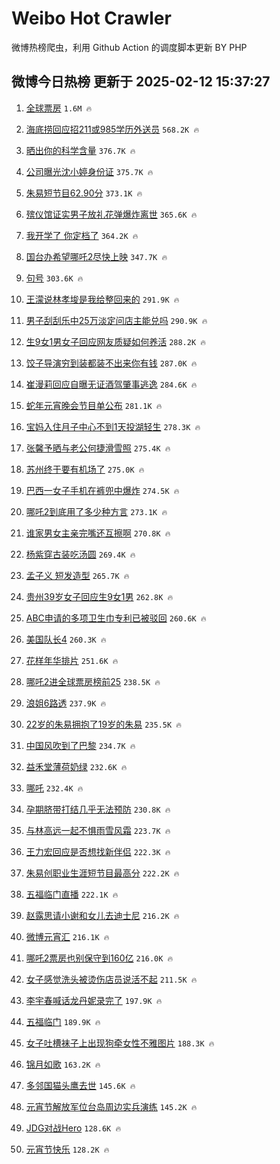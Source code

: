 # Weibo Hot Crawler 



微博热榜爬虫，利用 Github Action 的调度脚本更新 BY PHP 


## 微博今日热榜 更新于 2025-02-12 15:37:27 
1. [全球票房](https://s.weibo.com/weibo?q=%E5%85%A8%E7%90%83%E7%A5%A8%E6%88%BF&t=31&band_rank=1&Refer=top) `1.6M 🔥` 

1. [海底捞回应招211或985学历外送员](https://s.weibo.com/weibo?q=%23%E6%B5%B7%E5%BA%95%E6%8D%9E%E5%9B%9E%E5%BA%94%E6%8B%9B211%E6%88%96985%E5%AD%A6%E5%8E%86%E5%A4%96%E9%80%81%E5%91%98%23&t=31&band_rank=2&Refer=top) `568.2K 🔥` 

1. [晒出你的科学含量](https://s.weibo.com/weibo?q=%23%E6%99%92%E5%87%BA%E4%BD%A0%E7%9A%84%E7%A7%91%E5%AD%A6%E5%90%AB%E9%87%8F%23&t=31&band_rank=3&Refer=top) `376.7K 🔥` 

1. [公司曝光沈小婷身份证](https://s.weibo.com/weibo?q=%23%E5%85%AC%E5%8F%B8%E6%9B%9D%E5%85%89%E6%B2%88%E5%B0%8F%E5%A9%B7%E8%BA%AB%E4%BB%BD%E8%AF%81%23&t=31&band_rank=4&Refer=top) `375.7K 🔥` 

1. [朱易短节目62.90分](https://s.weibo.com/weibo?q=%23%E6%9C%B1%E6%98%93%E7%9F%AD%E8%8A%82%E7%9B%AE62.90%E5%88%86%23&t=31&band_rank=5&Refer=top) `373.1K 🔥` 

1. [殡仪馆证实男子放礼花弹爆炸离世](https://s.weibo.com/weibo?q=%23%E6%AE%A1%E4%BB%AA%E9%A6%86%E8%AF%81%E5%AE%9E%E7%94%B7%E5%AD%90%E6%94%BE%E7%A4%BC%E8%8A%B1%E5%BC%B9%E7%88%86%E7%82%B8%E7%A6%BB%E4%B8%96%23&t=31&band_rank=6&Refer=top) `365.6K 🔥` 

1. [我开学了 你定档了](https://s.weibo.com/weibo?q=%E6%88%91%E5%BC%80%E5%AD%A6%E4%BA%86%20%E4%BD%A0%E5%AE%9A%E6%A1%A3%E4%BA%86&t=31&band_rank=7&Refer=top) `364.2K 🔥` 

1. [国台办希望哪吒2尽快上映](https://s.weibo.com/weibo?q=%23%E5%9B%BD%E5%8F%B0%E5%8A%9E%E5%B8%8C%E6%9C%9B%E5%93%AA%E5%90%922%E5%B0%BD%E5%BF%AB%E4%B8%8A%E6%98%A0%23&t=31&band_rank=8&Refer=top) `347.7K 🔥` 

1. [句号](https://s.weibo.com/weibo?q=%E5%8F%A5%E5%8F%B7&t=31&band_rank=9&Refer=top) `303.6K 🔥` 

1. [王濛说林孝埈是我给整回来的](https://s.weibo.com/weibo?q=%23%E7%8E%8B%E6%BF%9B%E8%AF%B4%E6%9E%97%E5%AD%9D%E5%9F%88%E6%98%AF%E6%88%91%E7%BB%99%E6%95%B4%E5%9B%9E%E6%9D%A5%E7%9A%84%23&t=31&band_rank=10&Refer=top) `291.9K 🔥` 

1. [男子刮刮乐中25万淡定问店主能兑吗](https://s.weibo.com/weibo?q=%23%E7%94%B7%E5%AD%90%E5%88%AE%E5%88%AE%E4%B9%90%E4%B8%AD25%E4%B8%87%E6%B7%A1%E5%AE%9A%E9%97%AE%E5%BA%97%E4%B8%BB%E8%83%BD%E5%85%91%E5%90%97%23&t=31&band_rank=11&Refer=top) `290.9K 🔥` 

1. [生9女1男女子回应网友质疑如何养活](https://s.weibo.com/weibo?q=%23%E7%94%9F9%E5%A5%B31%E7%94%B7%E5%A5%B3%E5%AD%90%E5%9B%9E%E5%BA%94%E7%BD%91%E5%8F%8B%E8%B4%A8%E7%96%91%E5%A6%82%E4%BD%95%E5%85%BB%E6%B4%BB%23&t=31&band_rank=12&Refer=top) `288.2K 🔥` 

1. [饺子导演穷到装都装不出来你有钱](https://s.weibo.com/weibo?q=%23%E9%A5%BA%E5%AD%90%E5%AF%BC%E6%BC%94%E7%A9%B7%E5%88%B0%E8%A3%85%E9%83%BD%E8%A3%85%E4%B8%8D%E5%87%BA%E6%9D%A5%E4%BD%A0%E6%9C%89%E9%92%B1%23&t=31&band_rank=13&Refer=top) `287.0K 🔥` 

1. [崔漫莉回应自曝无证酒驾肇事逃逸](https://s.weibo.com/weibo?q=%23%E5%B4%94%E6%BC%AB%E8%8E%89%E5%9B%9E%E5%BA%94%E8%87%AA%E6%9B%9D%E6%97%A0%E8%AF%81%E9%85%92%E9%A9%BE%E8%82%87%E4%BA%8B%E9%80%83%E9%80%B8%23&t=31&band_rank=14&Refer=top) `284.6K 🔥` 

1. [蛇年元宵晚会节目单公布](https://s.weibo.com/weibo?q=%23%E8%9B%87%E5%B9%B4%E5%85%83%E5%AE%B5%E6%99%9A%E4%BC%9A%E8%8A%82%E7%9B%AE%E5%8D%95%E5%85%AC%E5%B8%83%23&t=31&band_rank=15&Refer=top) `281.1K 🔥` 

1. [宝妈入住月子中心不到1天投湖轻生](https://s.weibo.com/weibo?q=%23%E5%AE%9D%E5%A6%88%E5%85%A5%E4%BD%8F%E6%9C%88%E5%AD%90%E4%B8%AD%E5%BF%83%E4%B8%8D%E5%88%B01%E5%A4%A9%E6%8A%95%E6%B9%96%E8%BD%BB%E7%94%9F%23&t=31&band_rank=16&Refer=top) `278.3K 🔥` 

1. [张馨予晒与老公何捷滑雪照](https://s.weibo.com/weibo?q=%23%E5%BC%A0%E9%A6%A8%E4%BA%88%E6%99%92%E4%B8%8E%E8%80%81%E5%85%AC%E4%BD%95%E6%8D%B7%E6%BB%91%E9%9B%AA%E7%85%A7%23&t=31&band_rank=17&Refer=top) `275.4K 🔥` 

1. [苏州终于要有机场了](https://s.weibo.com/weibo?q=%23%E8%8B%8F%E5%B7%9E%E7%BB%88%E4%BA%8E%E8%A6%81%E6%9C%89%E6%9C%BA%E5%9C%BA%E4%BA%86%23&t=31&band_rank=18&Refer=top) `275.0K 🔥` 

1. [巴西一女子手机在裤兜中爆炸](https://s.weibo.com/weibo?q=%23%E5%B7%B4%E8%A5%BF%E4%B8%80%E5%A5%B3%E5%AD%90%E6%89%8B%E6%9C%BA%E5%9C%A8%E8%A3%A4%E5%85%9C%E4%B8%AD%E7%88%86%E7%82%B8%23&t=31&band_rank=19&Refer=top) `274.5K 🔥` 

1. [哪吒2到底用了多少种方言](https://s.weibo.com/weibo?q=%23%E5%93%AA%E5%90%922%E5%88%B0%E5%BA%95%E7%94%A8%E4%BA%86%E5%A4%9A%E5%B0%91%E7%A7%8D%E6%96%B9%E8%A8%80%23&t=31&band_rank=20&Refer=top) `273.1K 🔥` 

1. [谁家男女主亲完嘴还互擦啊](https://s.weibo.com/weibo?q=%E8%B0%81%E5%AE%B6%E7%94%B7%E5%A5%B3%E4%B8%BB%E4%BA%B2%E5%AE%8C%E5%98%B4%E8%BF%98%E4%BA%92%E6%93%A6%E5%95%8A&t=31&band_rank=21&Refer=top) `270.8K 🔥` 

1. [杨紫穿古装吃汤圆](https://s.weibo.com/weibo?q=%23%E6%9D%A8%E7%B4%AB%E7%A9%BF%E5%8F%A4%E8%A3%85%E5%90%83%E6%B1%A4%E5%9C%86%23&t=31&band_rank=22&Refer=top) `269.4K 🔥` 

1. [孟子义 短发造型](https://s.weibo.com/weibo?q=%E5%AD%9F%E5%AD%90%E4%B9%89%20%E7%9F%AD%E5%8F%91%E9%80%A0%E5%9E%8B&t=31&band_rank=23&Refer=top) `265.7K 🔥` 

1. [贵州39岁女子回应生9女1男](https://s.weibo.com/weibo?q=%23%E8%B4%B5%E5%B7%9E39%E5%B2%81%E5%A5%B3%E5%AD%90%E5%9B%9E%E5%BA%94%E7%94%9F9%E5%A5%B31%E7%94%B7%23&t=31&band_rank=24&Refer=top) `262.8K 🔥` 

1. [ABC申请的多项卫生巾专利已被驳回](https://s.weibo.com/weibo?q=%23ABC%E7%94%B3%E8%AF%B7%E7%9A%84%E5%A4%9A%E9%A1%B9%E5%8D%AB%E7%94%9F%E5%B7%BE%E4%B8%93%E5%88%A9%E5%B7%B2%E8%A2%AB%E9%A9%B3%E5%9B%9E%23&t=31&band_rank=25&Refer=top) `260.6K 🔥` 

1. [美国队长4](https://s.weibo.com/weibo?q=%E7%BE%8E%E5%9B%BD%E9%98%9F%E9%95%BF4&t=31&band_rank=26&Refer=top) `260.3K 🔥` 

1. [花样年华排片](https://s.weibo.com/weibo?q=%23%E8%8A%B1%E6%A0%B7%E5%B9%B4%E5%8D%8E%E6%8E%92%E7%89%87%23&t=31&band_rank=27&Refer=top) `251.6K 🔥` 

1. [哪吒2进全球票房榜前25](https://s.weibo.com/weibo?q=%23%E5%93%AA%E5%90%922%E8%BF%9B%E5%85%A8%E7%90%83%E7%A5%A8%E6%88%BF%E6%A6%9C%E5%89%8D25%23&t=31&band_rank=28&Refer=top) `238.5K 🔥` 

1. [浪姐6路透](https://s.weibo.com/weibo?q=%E6%B5%AA%E5%A7%906%E8%B7%AF%E9%80%8F&t=31&band_rank=29&Refer=top) `237.9K 🔥` 

1. [22岁的朱易拥抱了19岁的朱易](https://s.weibo.com/weibo?q=%2322%E5%B2%81%E7%9A%84%E6%9C%B1%E6%98%93%E6%8B%A5%E6%8A%B1%E4%BA%8619%E5%B2%81%E7%9A%84%E6%9C%B1%E6%98%93%23&t=31&band_rank=30&Refer=top) `235.5K 🔥` 

1. [中国风吹到了巴黎](https://s.weibo.com/weibo?q=%23%E4%B8%AD%E5%9B%BD%E9%A3%8E%E5%90%B9%E5%88%B0%E4%BA%86%E5%B7%B4%E9%BB%8E%23&t=31&band_rank=31&Refer=top) `234.7K 🔥` 

1. [益禾堂薄荷奶绿](https://s.weibo.com/weibo?q=%23%E7%9B%8A%E7%A6%BE%E5%A0%82%E8%96%84%E8%8D%B7%E5%A5%B6%E7%BB%BF%23&t=31&band_rank=32&Refer=top) `232.6K 🔥` 

1. [哪吒](https://s.weibo.com/weibo?q=%E5%93%AA%E5%90%92&t=31&band_rank=33&Refer=top) `232.4K 🔥` 

1. [孕期脐带打结几乎无法预防](https://s.weibo.com/weibo?q=%E5%AD%95%E6%9C%9F%E8%84%90%E5%B8%A6%E6%89%93%E7%BB%93%E5%87%A0%E4%B9%8E%E6%97%A0%E6%B3%95%E9%A2%84%E9%98%B2&t=31&band_rank=34&Refer=top) `230.8K 🔥` 

1. [与林高远一起不惧雨雪风霜](https://s.weibo.com/weibo?q=%E4%B8%8E%E6%9E%97%E9%AB%98%E8%BF%9C%E4%B8%80%E8%B5%B7%E4%B8%8D%E6%83%A7%E9%9B%A8%E9%9B%AA%E9%A3%8E%E9%9C%9C&t=31&band_rank=35&Refer=top) `223.7K 🔥` 

1. [王力宏回应是否想找新伴侣](https://s.weibo.com/weibo?q=%23%E7%8E%8B%E5%8A%9B%E5%AE%8F%E5%9B%9E%E5%BA%94%E6%98%AF%E5%90%A6%E6%83%B3%E6%89%BE%E6%96%B0%E4%BC%B4%E4%BE%A3%23&t=31&band_rank=36&Refer=top) `222.3K 🔥` 

1. [朱易创职业生涯短节目最高分](https://s.weibo.com/weibo?q=%23%E6%9C%B1%E6%98%93%E5%88%9B%E8%81%8C%E4%B8%9A%E7%94%9F%E6%B6%AF%E7%9F%AD%E8%8A%82%E7%9B%AE%E6%9C%80%E9%AB%98%E5%88%86%23&t=31&band_rank=37&Refer=top) `222.2K 🔥` 

1. [五福临门直播](https://s.weibo.com/weibo?q=%E4%BA%94%E7%A6%8F%E4%B8%B4%E9%97%A8%E7%9B%B4%E6%92%AD&t=31&band_rank=38&Refer=top) `222.1K 🔥` 

1. [赵露思请小谢和女儿去迪士尼](https://s.weibo.com/weibo?q=%23%E8%B5%B5%E9%9C%B2%E6%80%9D%E8%AF%B7%E5%B0%8F%E8%B0%A2%E5%92%8C%E5%A5%B3%E5%84%BF%E5%8E%BB%E8%BF%AA%E5%A3%AB%E5%B0%BC%23&t=31&band_rank=39&Refer=top) `216.2K 🔥` 

1. [微博元宵汇](https://s.weibo.com/weibo?q=%E5%BE%AE%E5%8D%9A%E5%85%83%E5%AE%B5%E6%B1%87&t=31&band_rank=40&Refer=top) `216.1K 🔥` 

1. [哪吒2票房也别保守到160亿](https://s.weibo.com/weibo?q=%23%E5%93%AA%E5%90%922%E7%A5%A8%E6%88%BF%E4%B9%9F%E5%88%AB%E4%BF%9D%E5%AE%88%E5%88%B0160%E4%BA%BF%23&t=31&band_rank=41&Refer=top) `216.0K 🔥` 

1. [女子感觉洗头被烫伤店员说活不起](https://s.weibo.com/weibo?q=%23%E5%A5%B3%E5%AD%90%E6%84%9F%E8%A7%89%E6%B4%97%E5%A4%B4%E8%A2%AB%E7%83%AB%E4%BC%A4%E5%BA%97%E5%91%98%E8%AF%B4%E6%B4%BB%E4%B8%8D%E8%B5%B7%23&t=31&band_rank=42&Refer=top) `211.5K 🔥` 

1. [李宇春喊话龙丹妮录完了](https://s.weibo.com/weibo?q=%23%E6%9D%8E%E5%AE%87%E6%98%A5%E5%96%8A%E8%AF%9D%E9%BE%99%E4%B8%B9%E5%A6%AE%E5%BD%95%E5%AE%8C%E4%BA%86%23&t=31&band_rank=43&Refer=top) `197.9K 🔥` 

1. [五福临门](https://s.weibo.com/weibo?q=%E4%BA%94%E7%A6%8F%E4%B8%B4%E9%97%A8&t=31&band_rank=44&Refer=top) `189.9K 🔥` 

1. [女子吐槽袜子上出现狗牵女性不雅图片](https://s.weibo.com/weibo?q=%23%E5%A5%B3%E5%AD%90%E5%90%90%E6%A7%BD%E8%A2%9C%E5%AD%90%E4%B8%8A%E5%87%BA%E7%8E%B0%E7%8B%97%E7%89%B5%E5%A5%B3%E6%80%A7%E4%B8%8D%E9%9B%85%E5%9B%BE%E7%89%87%23&t=31&band_rank=45&Refer=top) `188.3K 🔥` 

1. [锦月如歌](https://s.weibo.com/weibo?q=%E9%94%A6%E6%9C%88%E5%A6%82%E6%AD%8C&t=31&band_rank=46&Refer=top) `163.2K 🔥` 

1. [多邻国猫头鹰去世](https://s.weibo.com/weibo?q=%23%E5%A4%9A%E9%82%BB%E5%9B%BD%E7%8C%AB%E5%A4%B4%E9%B9%B0%E5%8E%BB%E4%B8%96%23&t=31&band_rank=47&Refer=top) `145.6K 🔥` 

1. [元宵节解放军位台岛周边实兵演练](https://s.weibo.com/weibo?q=%23%E5%85%83%E5%AE%B5%E8%8A%82%E8%A7%A3%E6%94%BE%E5%86%9B%E4%BD%8D%E5%8F%B0%E5%B2%9B%E5%91%A8%E8%BE%B9%E5%AE%9E%E5%85%B5%E6%BC%94%E7%BB%83%23&t=31&band_rank=48&Refer=top) `145.2K 🔥` 

1. [JDG对战Hero](https://s.weibo.com/weibo?q=%23JDG%E5%AF%B9%E6%88%98Hero%23&t=31&band_rank=49&Refer=top) `128.6K 🔥` 

1. [元宵节快乐](https://s.weibo.com/weibo?q=%23%E5%85%83%E5%AE%B5%E8%8A%82%E5%BF%AB%E4%B9%90%23&t=31&band_rank=50&Refer=top) `128.2K 🔥` 

